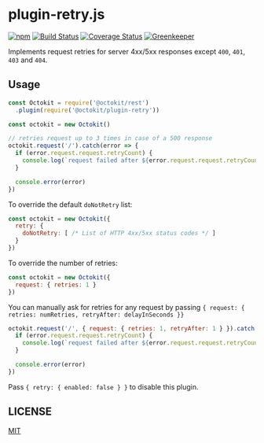 # plugin-retry.js

[![npm](https://img.shields.io/npm/v/@octokit/plugin-retry.svg)](https://www.npmjs.com/package/@octokit/plugin-retry)
[![Build Status](https://travis-ci.com/octokit/plugin-retry.js.svg)](https://travis-ci.com/octokit/plugin-retry.js)
[![Coverage Status](https://img.shields.io/coveralls/github/octokit/plugin-retry.js.svg)](https://coveralls.io/github/octokit/plugin-retry.js)
[![Greenkeeper](https://badges.greenkeeper.io/octokit/plugin-retry.js.svg)](https://greenkeeper.io/)

Implements request retries for server 4xx/5xx responses except `400`, `401`, `403` and `404`.

## Usage

```js
const Octokit = require('@octokit/rest')
  .plugin(require('@octokit/plugin-retry'))

const octokit = new Octokit()

// retries request up to 3 times in case of a 500 response
octokit.request('/').catch(error => {
  if (error.request.request.retryCount) {
    console.log(`request failed after ${error.request.request.retryCount} retries`)
  }

  console.error(error)
})
```

To override the default `doNotRetry` list:

```js
const octokit = new Octokit({
  retry: {
    doNotRetry: [ /* List of HTTP 4xx/5xx status codes */ ]
  }
})
```

To override the number of retries:

```js
const octokit = new Octokit({
  request: { retries: 1 }
})
```

You can manually ask for retries for any request by passing `{ request: { retries: numRetries, retryAfter: delayInSeconds }}`

```js
octokit.request('/', { request: { retries: 1, retryAfter: 1 } }).catch(error => {
  if (error.request.request.retryCount) {
    console.log(`request failed after ${error.request.request.retryCount} retries`)
  }

  console.error(error)
})
```

Pass `{ retry: { enabled: false } }` to disable this plugin.

## LICENSE

[MIT](LICENSE)

